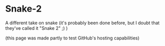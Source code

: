 # Snake-2
A different take on snake (it's probably been done before, but I doubt that they've called it "Snake 2" ;) )

(this page was made partly to test GitHub's hosting capabilities)
